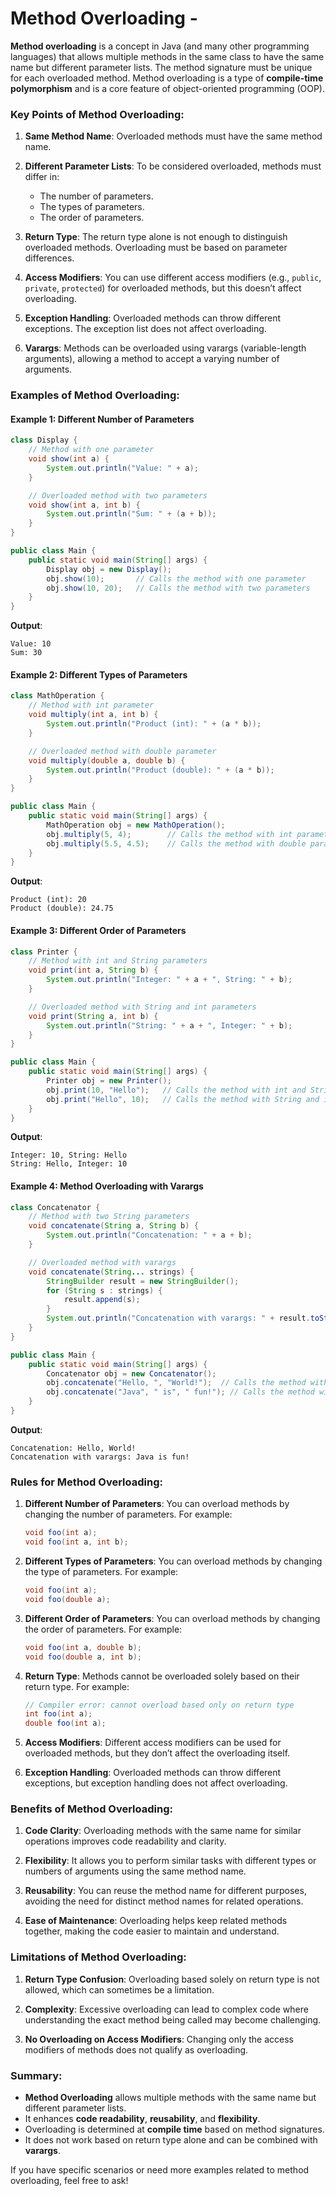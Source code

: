 # Method Overloading -

**Method overloading** is a concept in Java (and many other programming languages) that allows multiple methods in the same class to have the same name but different parameter lists. The method signature must be unique for each overloaded method. Method overloading is a type of **compile-time polymorphism** and is a core feature of object-oriented programming (OOP).

### Key Points of Method Overloading:

1. **Same Method Name**: Overloaded methods must have the same method name.

2. **Different Parameter Lists**: To be considered overloaded, methods must differ in:
   
   - The number of parameters.
   - The types of parameters.
   - The order of parameters.

3. **Return Type**: The return type alone is not enough to distinguish overloaded methods. Overloading must be based on parameter differences.

4. **Access Modifiers**: You can use different access modifiers (e.g., `public`, `private`, `protected`) for overloaded methods, but this doesn’t affect overloading.

5. **Exception Handling**: Overloaded methods can throw different exceptions. The exception list does not affect overloading.

6. **Varargs**: Methods can be overloaded using varargs (variable-length arguments), allowing a method to accept a varying number of arguments.

### Examples of Method Overloading:

#### Example 1: Different Number of Parameters

```java
class Display {
    // Method with one parameter
    void show(int a) {
        System.out.println("Value: " + a);
    }

    // Overloaded method with two parameters
    void show(int a, int b) {
        System.out.println("Sum: " + (a + b));
    }
}

public class Main {
    public static void main(String[] args) {
        Display obj = new Display();
        obj.show(10);       // Calls the method with one parameter
        obj.show(10, 20);   // Calls the method with two parameters
    }
}
```

**Output**:

```
Value: 10
Sum: 30
```

#### Example 2: Different Types of Parameters

```java
class MathOperation {
    // Method with int parameter
    void multiply(int a, int b) {
        System.out.println("Product (int): " + (a * b));
    }

    // Overloaded method with double parameter
    void multiply(double a, double b) {
        System.out.println("Product (double): " + (a * b));
    }
}

public class Main {
    public static void main(String[] args) {
        MathOperation obj = new MathOperation();
        obj.multiply(5, 4);        // Calls the method with int parameters
        obj.multiply(5.5, 4.5);    // Calls the method with double parameters
    }
}
```

**Output**:

```
Product (int): 20
Product (double): 24.75
```

#### Example 3: Different Order of Parameters

```java
class Printer {
    // Method with int and String parameters
    void print(int a, String b) {
        System.out.println("Integer: " + a + ", String: " + b);
    }

    // Overloaded method with String and int parameters
    void print(String a, int b) {
        System.out.println("String: " + a + ", Integer: " + b);
    }
}

public class Main {
    public static void main(String[] args) {
        Printer obj = new Printer();
        obj.print(10, "Hello");   // Calls the method with int and String parameters
        obj.print("Hello", 10);   // Calls the method with String and int parameters
    }
}
```

**Output**:

```
Integer: 10, String: Hello
String: Hello, Integer: 10
```

#### Example 4: Method Overloading with Varargs

```java
class Concatenator {
    // Method with two String parameters
    void concatenate(String a, String b) {
        System.out.println("Concatenation: " + a + b);
    }

    // Overloaded method with varargs
    void concatenate(String... strings) {
        StringBuilder result = new StringBuilder();
        for (String s : strings) {
            result.append(s);
        }
        System.out.println("Concatenation with varargs: " + result.toString());
    }
}

public class Main {
    public static void main(String[] args) {
        Concatenator obj = new Concatenator();
        obj.concatenate("Hello, ", "World!");  // Calls the method with two parameters
        obj.concatenate("Java", " is", " fun!"); // Calls the method with varargs
    }
}
```

**Output**:

```
Concatenation: Hello, World!
Concatenation with varargs: Java is fun!
```

### Rules for Method Overloading:

1. **Different Number of Parameters**: You can overload methods by changing the number of parameters. For example:
   
   ```java
   void foo(int a);
   void foo(int a, int b);
   ```

2. **Different Types of Parameters**: You can overload methods by changing the type of parameters. For example:
   
   ```java
   void foo(int a);
   void foo(double a);
   ```

3. **Different Order of Parameters**: You can overload methods by changing the order of parameters. For example:
   
   ```java
   void foo(int a, double b);
   void foo(double a, int b);
   ```

4. **Return Type**: Methods cannot be overloaded solely based on their return type. For example:
   
   ```java
   // Compiler error: cannot overload based only on return type
   int foo(int a);
   double foo(int a);
   ```

5. **Access Modifiers**: Different access modifiers can be used for overloaded methods, but they don’t affect the overloading itself.

6. **Exception Handling**: Overloaded methods can throw different exceptions, but exception handling does not affect overloading.

### Benefits of Method Overloading:

1. **Code Clarity**: Overloading methods with the same name for similar operations improves code readability and clarity.

2. **Flexibility**: It allows you to perform similar tasks with different types or numbers of arguments using the same method name.

3. **Reusability**: You can reuse the method name for different purposes, avoiding the need for distinct method names for related operations.

4. **Ease of Maintenance**: Overloading helps keep related methods together, making the code easier to maintain and understand.

### Limitations of Method Overloading:

1. **Return Type Confusion**: Overloading based solely on return type is not allowed, which can sometimes be a limitation.

2. **Complexity**: Excessive overloading can lead to complex code where understanding the exact method being called may become challenging.

3. **No Overloading on Access Modifiers**: Changing only the access modifiers of methods does not qualify as overloading.

### Summary:

- **Method Overloading** allows multiple methods with the same name but different parameter lists.
- It enhances **code readability**, **reusability**, and **flexibility**.
- Overloading is determined at **compile time** based on method signatures.
- It does not work based on return type alone and can be combined with **varargs**.

If you have specific scenarios or need more examples related to method overloading, feel free to ask!
